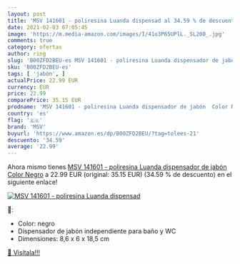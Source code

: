 ```yaml
---
layout: post
title: 'MSV 141601 - poliresina Luanda dispensad al 34.59 % de descuento'
date: 2021-02-03 07:05:45
image: 'https://m.media-amazon.com/images/I/41o3P65UPlL._SL200_.jpg'
comments: true
category: ofertas
author: ring
slug: 'B00ZFD2BEU-es MSV 141601 - poliresina Luanda dispensador de jabón Color...'
sku: 'B00ZFD2BEU-es'
tags: [ 'jabón', ]
actualPrice: 22.99 EUR
currency: EUR
price: 22.99
comparePrice: 35.15 EUR
prodname: 'MSV 141601 - poliresina Luanda dispensador de jabón  Color Negro'
country: 'es'
flag: '🇪🇸'
brand: 'MSV'
buyurl: 'https://www.amazon.es/dp/B00ZFD2BEU/?tag=tolees-21'
descuento: '34.59'
average: '22.99'
---
```


Ahora mismo tienes [MSV 141601 - poliresina Luanda dispensador de jabón  Color Negro](https://www.amazon.es/dp/B00ZFD2BEU/?tag=tolees-21) a 22.99 EUR (original: 35.15 EUR) (34.59 %  de descuento) en el siguiente enlace!

[![MSV 141601 - poliresina Luanda dispensad](https://m.media-amazon.com/images/I/41o3P65UPlL._SL200_.jpg)](https://www.amazon.es/dp/B00ZFD2BEU/?tag=tolees-21)

🔎:

- Color: negro
- Dispensador de jabón independiente para baño y WC
- Dimensiones: 8,6 x 6 x 18,5 cm

[🛒 Visítala!!!](https://www.amazon.es/dp/B00ZFD2BEU/?tag=tolees-21)

